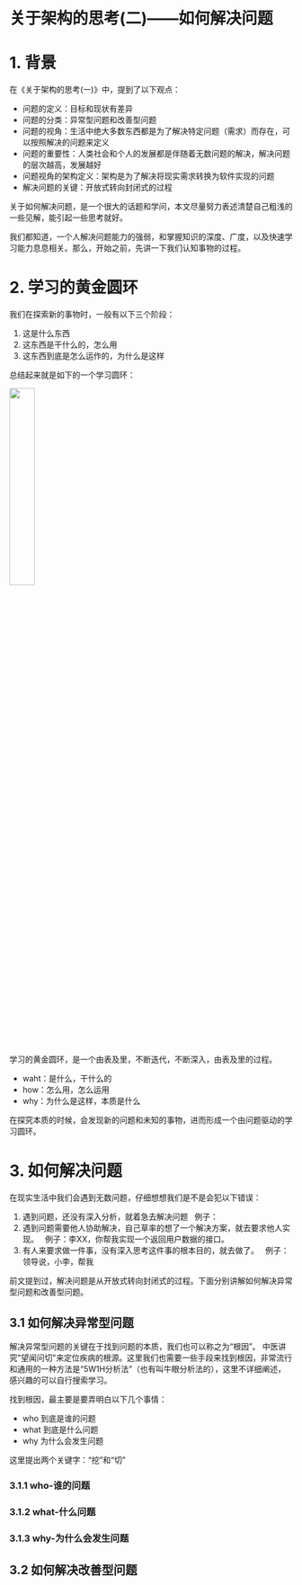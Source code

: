 **关于架构的思考(二)——如何解决问题**
=====


# 1. 背景

在《关于架构的思考(一)》中，提到了以下观点：

- 问题的定义：目标和现状有差异
- 问题的分类：异常型问题和改善型问题
- 问题的视角：生活中绝大多数东西都是为了解决特定问题（需求）而存在，可以按照解决的问题来定义
- 问题的重要性：人类社会和个人的发展都是伴随着无数问题的解决，解决问题的层次越高，发展越好
- 问题视角的架构定义：架构是为了解决将现实需求转换为软件实现的问题
- 解决问题的关键：开放式转向封闭式的过程

关于如何解决问题，是一个很大的话题和学问，本文尽量努力表述清楚自己粗浅的一些见解，能引起一些思考就好。

我们都知道，一个人解决问题能力的强弱，和掌握知识的深度、广度，以及快速学习能力息息相关。那么，开始之前，先讲一下我们认知事物的过程。

# 2. 学习的黄金圆环

我们在探索新的事物时，一般有以下三个阶段：
1. 这是什么东西
2. 这东西是干什么的，怎么用
3. 这东西到底是怎么运作的，为什么是这样

总结起来就是如下的一个学习圆环：

<img src="http://img.blog.csdn.net/20170923173632436" width="30%" height="30%">

学习的黄金圆环，是一个由表及里，不断迭代，不断深入，由表及里的过程。
- waht：是什么，干什么的
- how：怎么用，怎么运用
- why：为什么是这样，本质是什么

在探究本质的时候，会发现新的问题和未知的事物，进而形成一个由问题驱动的学习圆环。

# 3. 如何解决问题

在现实生活中我们会遇到无数问题，仔细想想我们是不是会犯以下错误：
1. 遇到问题，还没有深入分析，就着急去解决问题
   例子：
2. 遇到问题需要他人协助解决，自己草率的想了一个解决方案，就去要求他人实现。
   例子：李XX，你帮我实现一个返回用户数据的接口。
3. 有人来要求做一件事，没有深入思考这件事的根本目的，就去做了。
   例子：领导说，小李，帮我


前文提到过，解决问题是从开放式转向封闭式的过程。下面分别讲解如何解决异常型问题和改善型问题。

## 3.1 如何解决异常型问题

解决异常型问题的关键在于找到问题的本质，我们也可以称之为“根因”。
中医讲究"望闻问切"来定位疾病的根源。这里我们也需要一些手段来找到根因，非常流行和通用的一种方法是“5W1H分析法”（也有叫牛眼分析法的），这里不详细阐述，感兴趣的可以自行搜索学习。

找到根因，最主要是要弄明白以下几个事情：
- who 到底是谁的问题
- what 到底是什么问题
- why 为什么会发生问题

这里提出两个关键字：“挖”和“切”

### 3.1.1 who-谁的问题

### 3.1.2 what-什么问题

### 3.1.3 why-为什么会发生问题


## 3.2 如何解决改善型问题



